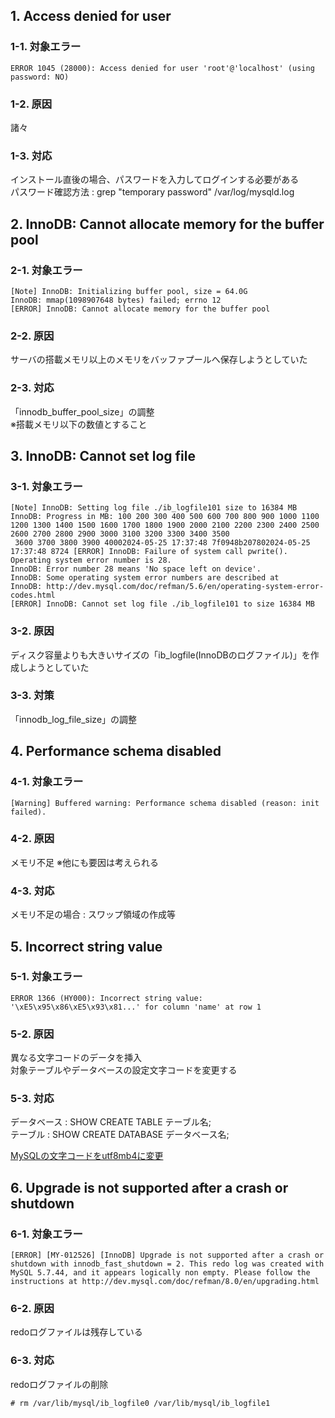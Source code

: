 ## 1. Access denied for user
### 1-1. 対象エラー
```
ERROR 1045 (28000): Access denied for user 'root'@'localhost' (using password: NO)
```

### 1-2. 原因
諸々  

### 1-3. 対応
インストール直後の場合、パスワードを入力してログインする必要がある  
パスワード確認方法 : grep "temporary password" /var/log/mysqld.log  


## 2. InnoDB: Cannot allocate memory for the buffer pool
### 2-1. 対象エラー
```
[Note] InnoDB: Initializing buffer pool, size = 64.0G
InnoDB: mmap(1098907648 bytes) failed; errno 12
[ERROR] InnoDB: Cannot allocate memory for the buffer pool
```

### 2-2. 原因
サーバの搭載メモリ以上のメモリをバッファプールへ保存しようとしていた  

### 2-3. 対応
「innodb_buffer_pool_size」の調整  
※搭載メモリ以下の数値とすること  


## 3. InnoDB: Cannot set log file
### 3-1. 対象エラー
```
[Note] InnoDB: Setting log file ./ib_logfile101 size to 16384 MB
InnoDB: Progress in MB: 100 200 300 400 500 600 700 800 900 1000 1100 1200 1300 1400 1500 1600 1700 1800 1900 2000 2100 2200 2300 2400 2500 2600 2700 2800 2900 3000 3100 3200 3300 3400 3500
 3600 3700 3800 3900 40002024-05-25 17:37:48 7f0948b207802024-05-25 17:37:48 8724 [ERROR] InnoDB: Failure of system call pwrite(). Operating system error number is 28.
InnoDB: Error number 28 means 'No space left on device'.
InnoDB: Some operating system error numbers are described at
InnoDB: http://dev.mysql.com/doc/refman/5.6/en/operating-system-error-codes.html
[ERROR] InnoDB: Cannot set log file ./ib_logfile101 to size 16384 MB
```

### 3-2. 原因  
ディスク容量よりも大きいサイズの「ib_logfile(InnoDBのログファイル)」を作成しようとしていた  

### 3-3. 対策  
「innodb_log_file_size」の調整  


## 4. Performance schema disabled
### 4-1. 対象エラー
```
[Warning] Buffered warning: Performance schema disabled (reason: init failed).
```

### 4-2. 原因 
メモリ不足  ※他にも要因は考えられる  

### 4-3. 対応
メモリ不足の場合 : スワップ領域の作成等  


## 5. Incorrect string value
### 5-1. 対象エラー
```
ERROR 1366 (HY000): Incorrect string value: '\xE5\x95\x86\xE5\x93\x81...' for column 'name' at row 1
```

### 5-2. 原因 
異なる文字コードのデータを挿入  
対象テーブルやデータベースの設定文字コードを変更する  

### 5-3. 対応
データベース : SHOW CREATE TABLE テーブル名;  
テーブル     : SHOW CREATE DATABASE データベース名;  

[MySQLの文字コードをutf8mb4に変更](https://qiita.com/decoch/items/bfa125ae45c16811536a)

## 6. Upgrade is not supported after a crash or shutdown
### 6-1. 対象エラー
```
[ERROR] [MY-012526] [InnoDB] Upgrade is not supported after a crash or shutdown with innodb_fast_shutdown = 2. This redo log was created with MySQL 5.7.44, and it appears logically non empty. Please follow the instructions at http://dev.mysql.com/doc/refman/8.0/en/upgrading.html
```

### 6-2. 原因  
redoログファイルは残存している

### 6-3. 対応
redoログファイルの削除
```
# rm /var/lib/mysql/ib_logfile0 /var/lib/mysql/ib_logfile1
```